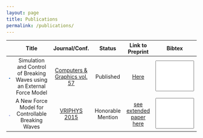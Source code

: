 ```yaml
---
layout: page
title: Publications
permalink: /publications/
---
```


<script type="text/javascript">

var ref_cg = `
@article{Brousset16, \n
	title   = "Simulation and control of breaking waves using an external force model", \n
	author  = "Brousset, Mathias and Darles, Emmanuelle and Meneveaux, Daniel and Poulin, Pierre and Crespin, Benoît", \n
	journal = "Computers & Graphics", \n
	volume  = "57", \n
	pages   = "102 - 111", \n
	year    = "2016", \n
	issn    = "0097-8493", \n
	}
`;

var ref_vp = `
	@inproceedings {Brousset15, \n
	title = {{A New Force Model for Controllable Breaking Waves}}, \n
	author = {Brousset, Mathias and Darles, Emmanuelle and Meneveaux, Daniel and Poulin, Pierre and Crespin, Benoît}, \n
	booktitle = {Workshop on Virtual Reality Interaction and Physical Simulation}, \n
	editor = {Fabrice Jaillet and Florence Zara and Gabriel Zachmann}, \n
	year = {2015}, \n
	publisher = {The Eurographics Association}, \n
	ISBN = {978-3-905674-98-9}, \n
	DOI = {10.2312/vriphys.20151334} \n
}
`;

$(document).ready(function(){
	$("#bibtex-cg").text(ref_cg);
	$("#bibtex-vp").text(ref_vp);
});
</script>

|                                                 | Title                                                                  | Journal/Conf.                                                                                      | Status            | Link to Preprint                                               | Bibtex                                                                                |
| :---------------------------------------------: | :--------------------------------------------------------------------: | :----------------------------------------------------------------------------------------:         | :---------------: | :--------------:                                               | :--------------:                                                                      |
| ![teaser cg](/images/teaser_cg16.png)           | Simulation and Control of Breaking Waves using an External Force Model | [Computers & Graphics vol. 57](http://www.sciencedirect.com/science/article/pii/S0097849316300164) | Published         | [Here](/files/CG_2015_soliton_extended.pdf)                    | <textarea id="bibtex-cg" rows="5" cols="10" readonly style="resize:none"> </textarea> |
| ![teaser vriphys](/images/teaser_vriphys15.png) | A New Force Model for Controllable Breaking Waves                      | [VRIPHYS 2015](http://vriphys2015.sciencesconf.org/)                                               | Honorable Mention | [see extended paper here](/files/CG_2015_soliton_extended.pdf) | <textarea id="bibtex-vp" rows="5" cols="10" readonly style="resize:none"> </textarea> |
